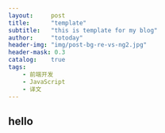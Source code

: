 ```yaml
---
layout:     post
title:      "template"
subtitle:   "this is template for my blog"
author:     "totoday"
header-img: "img/post-bg-re-vs-ng2.jpg"
header-mask: 0.3
catalog:    true
tags:
    - 前端开发
    - JavaScript
    - 译文
---
```


## hello